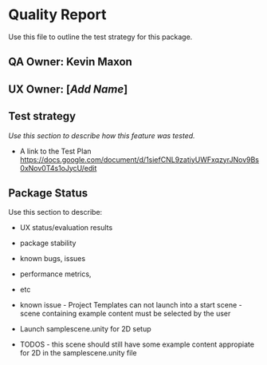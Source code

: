 # Quality Report
Use this file to outline the test strategy for this package.

## QA Owner: Kevin Maxon
## UX Owner: [*Add Name*]

## Test strategy
*Use this section to describe how this feature was tested.*
* A link to the Test Plan https://docs.google.com/document/d/1siefCNL9zatiyUWFxqzyrJNov9Bs0xNov0T4s1oJycU/edit


## Package Status
Use this section to describe:
* UX status/evaluation results
* package stability
* known bugs, issues
* performance metrics,
* etc

* known issue - Project Templates can not launch into a start scene - scene containing example content must be selected by the user
* Launch samplescene.unity for 2D setup
* TODOS - this scene should still have some example content appropiate for 2D in the samplescene.unity file

